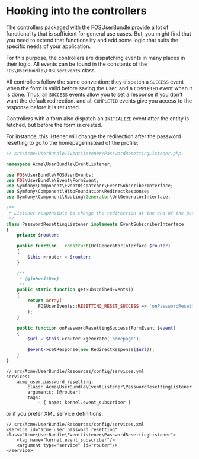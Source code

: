 Hooking into the controllers
============================

The controllers packaged with the FOSUserBundle provide a lot of
functionality that is sufficient for general use cases. But, you might find
that you need to extend that functionality and add some logic that suits the
specific needs of your application.

For this purpose, the controllers are dispatching events in many places in
their logic. All events can be found in the constants of the
`FOS\UserBundle\FOSUserEvents` class.

All controllers follow the same convention: they dispatch a `SUCCESS` event
when the form is valid before saving the user, and a `COMPLETED` event when
it is done. Thus, all `SUCCESS` events allow you to set a response if you
don't want the default redirection. and all `COMPLETED` events give you access
to the response before it is returned.

Controllers with a form also dispatch an `INITIALIZE` event after the entity is
fetched, but before the form is created.

For instance, this listener will change the redirection after the password
resetting to go to the homepage instead of the profile:

~~~php
// src/Acme/UserBundle/EventListener/PasswordResettingListener.php

namespace Acme\UserBundle\EventListener;

use FOS\UserBundle\FOSUserEvents;
use FOS\UserBundle\Event\FormEvent;
use Symfony\Component\EventDispatcher\EventSubscriberInterface;
use Symfony\Component\HttpFoundation\RedirectResponse;
use Symfony\Component\Routing\Generator\UrlGeneratorInterface;

/**
 * Listener responsible to change the redirection at the end of the password resetting
 */
class PasswordResettingListener implements EventSubscriberInterface
{
    private $router;

    public function __construct(UrlGeneratorInterface $router)
    {
        $this->router = $router;
    }

    /**
     * {@inheritDoc}
     */
    public static function getSubscribedEvents()
    {
        return array(
            FOSUserEvents::RESETTING_RESET_SUCCESS => 'onPasswordResettingSuccess',
        );
    }

    public function onPasswordResettingSuccess(FormEvent $event)
    {
        $url = $this->router->generate('homepage');

        $event->setResponse(new RedirectResponse($url));
    }
}
~~~


~~~
// src/Acme/UserBundle/Resources/config/services.yml
services:
    acme_user.password_resetting:
        class: Acme\UserBundle\EventListener\PasswordResettingListener
        arguments: [@router]
        tags:
            - { name: kernel.event_subscriber }
~~~

or if you prefer XML service definitions:

~~~
// src/Acme/UserBundle/Resources/config/services.xml
<service id="acme_user.password_resetting" class="Acme\UserBundle\EventListener\PasswordResettingListener">
    <tag name="kernel.event_subscriber"/>
    <argument type="service" id="router"/>
</service>
~~~


